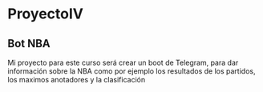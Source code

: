 # ProyectoIV

## Bot NBA

Mi proyecto para este curso será crear un boot de Telegram, para dar información sobre la NBA como por ejemplo los resultados de los partidos, los maximos anotadores y la clasificación 
